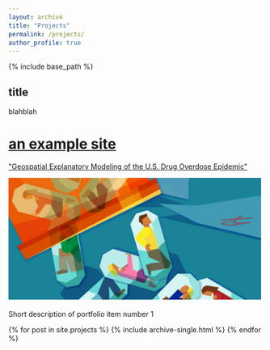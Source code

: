 ```yaml
---
layout: archive
title: "Projects"
permalink: /projects/
author_profile: true
---
```


{% include base_path %}

## title 

blahblah

# [an example site](https://rhiannz.github.io//portfolio/portfolio-1/)

<a href=https://rhiannz.github.io//portfolio/portfolio-1/ class=btn>"Geospatial Explanatory Modeling of the U.S. Drug Overdose Epidemic"</a>


<a href="https://rhiannz.github.io//portfolio/portfolio-1/"><img src='/images/overdose_cover.png' alt="HTML tutorial" style="width:500px;height:auto;"></a><br/><br/>Short description of portfolio item number 1

{% for post in site.projects %}
  {% include archive-single.html %}
{% endfor %}
